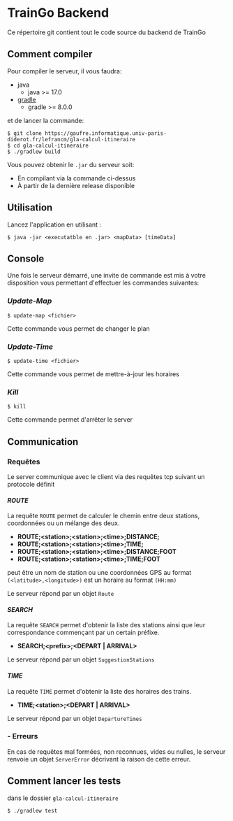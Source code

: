 # **TrainGo Backend**

Ce répertoire git contient tout le code source du backend de TrainGo

## **Comment compiler**

Pour compiler le serveur, il vous faudra:
  - java
    - java >= 17.0
  - [gradle]("https://gradle.org/install/")
    - gradle >= 8.0.0

et de lancer la commande:
```
$ git clone https://gaufre.informatique.univ-paris-diderot.fr/lefrancm/gla-calcul-itineraire
$ cd gla-calcul-itineraire
$ ./gradlew build
```

Vous pouvez obtenir le ```.jar``` du serveur soit:
  - En compilant via la commande ci-dessus
  - À partir de la dernière release disponible

## **Utilisation**

Lancez l'application en utilisant :
```
$ java -jar <executatble en .jar> <mapData> [timeData]
```

## **Console**
Une fois le serveur démarré, une invite de commande est mis à votre disposition vous permettant d'effectuer les commandes suivantes:

### *Update-Map*
```
$ update-map <fichier>
```

Cette commande vous permet de changer le plan

### *Update-Time*
```
$ update-time <fichier>
```

Cette commande vous permet de mettre-à-jour les horaires

### *Kill*

```
$ kill
```
Cette commande permet d'arrêter le server

## **Communication**

### Requêtes

Le server communique avec le client via des requêtes tcp suivant un protocole définit

#### *ROUTE*
La requête ```ROUTE``` permet de calculer le chemin entre deux stations, coordonnées ou un mélange des deux.

- **ROUTE;\<station>;\<station>;\<time>;DISTANCE;**
- **ROUTE;\<station>;\<station>;\<time>;TIME;**
- **ROUTE;\<station>;\<station>;\<time>;DISTANCE;FOOT**
- **ROUTE;\<station>;\<station>;\<time>;TIME;FOOT**

<station> peut être un nom de station ou une coordonnées GPS au format `(<latitude>,<longitude>)`
<time> est un horaire au format `(HH:mm)`

Le serveur répond par un objet ```Route```
#### *SEARCH*
La requête ```SEARCH``` permet d'obtenir la liste des stations ainsi que leur correspondance commençant par un certain préfixe.

- **SEARCH;\<prefix>;\<DEPART | ARRIVAL>**

Le serveur répond par un objet ```SuggestionStations```
#### *TIME*
La requête ```TIME``` permet d'obtenir la liste des horaires des trains.

- **TIME;\<station>;\<DEPART | ARRIVAL>**

Le serveur répond par un objet ```DepartureTimes```
###  - Erreurs

En cas de requêtes mal formées, non reconnues, vides ou nulles, le serveur renvoie un objet ```ServerError``` décrivant la raison de cette erreur.

## **Comment lancer les tests**
dans le dossier `gla-calcul-itineraire`
```
$ ./gradlew test
```